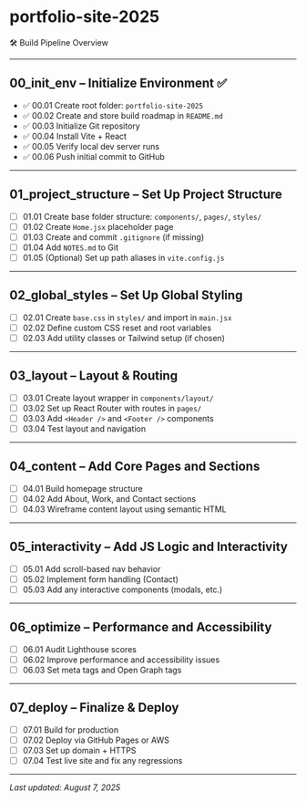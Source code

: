 # portfolio-site-2025

🛠️ Build Pipeline Overview

---

## 00_init_env – Initialize Environment ✅

- ✅ 00.01 Create root folder: `portfolio-site-2025`  
- ✅ 00.02 Create and store build roadmap in `README.md`  
- ✅ 00.03 Initialize Git repository  
- ✅ 00.04 Install Vite + React  
- ✅ 00.05 Verify local dev server runs  
- ✅ 00.06 Push initial commit to GitHub  

---

## 01_project_structure – Set Up Project Structure

- [ ] 01.01 Create base folder structure: `components/`, `pages/`, `styles/`  
- [ ] 01.02 Create `Home.jsx` placeholder page  
- [ ] 01.03 Create and commit `.gitignore` (if missing)  
- [ ] 01.04 Add `NOTES.md` to Git  
- [ ] 01.05 (Optional) Set up path aliases in `vite.config.js`  

---

## 02_global_styles – Set Up Global Styling

- [ ] 02.01 Create `base.css` in `styles/` and import in `main.jsx`  
- [ ] 02.02 Define custom CSS reset and root variables  
- [ ] 02.03 Add utility classes or Tailwind setup (if chosen)  

---

## 03_layout – Layout & Routing

- [ ] 03.01 Create layout wrapper in `components/layout/`  
- [ ] 03.02 Set up React Router with routes in `pages/`  
- [ ] 03.03 Add `<Header />` and `<Footer />` components  
- [ ] 03.04 Test layout and navigation  

---

## 04_content – Add Core Pages and Sections

- [ ] 04.01 Build homepage structure  
- [ ] 04.02 Add About, Work, and Contact sections  
- [ ] 04.03 Wireframe content layout using semantic HTML  

---

## 05_interactivity – Add JS Logic and Interactivity

- [ ] 05.01 Add scroll-based nav behavior  
- [ ] 05.02 Implement form handling (Contact)  
- [ ] 05.03 Add any interactive components (modals, etc.)  

---

## 06_optimize – Performance and Accessibility

- [ ] 06.01 Audit Lighthouse scores  
- [ ] 06.02 Improve performance and accessibility issues  
- [ ] 06.03 Set meta tags and Open Graph tags  

---

## 07_deploy – Finalize & Deploy

- [ ] 07.01 Build for production  
- [ ] 07.02 Deploy via GitHub Pages or AWS  
- [ ] 07.03 Set up domain + HTTPS  
- [ ] 07.04 Test live site and fix any regressions  

---

_Last updated: August 7, 2025_
